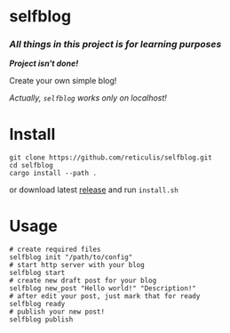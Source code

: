 # selfblog
### ***All things in this project is for learning purposes***
***Project isn't done!***

Create your own simple blog!

*Actually, `selfblog` works only on localhost!*

# Install
```shell
git clone https://github.com/reticulis/selfblog.git
cd selfblog
cargo install --path .
```

or download latest [release](https://github.com/reticulis/selfblog/releases) and run `install.sh`

# Usage
```shell
# create required files
selfblog init "/path/to/config"
# start http server with your blog
selfblog start
# create new draft post for your blog
selfblog new_post "Hello world!" "Description!" 
# after edit your post, just mark that for ready
selfblog ready
# publish your new post!
selfblog publish         
```
